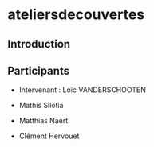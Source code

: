 # ateliersdecouvertes

## Introduction

## Participants

- Intervenant : Loïc VANDERSCHOOTEN

- Mathis Silotia

- Matthias Naert
- Clément Hervouet
